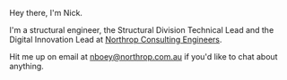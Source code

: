 Hey there, I'm Nick.

I'm a structural engineer, the Structural Division Technical Lead and the Digital Innovation Lead at [Northrop Consulting Engineers](https://www.northrop.com.au).

Hit me up on email at nboey@northrop.com.au if you'd like to chat about anything.
